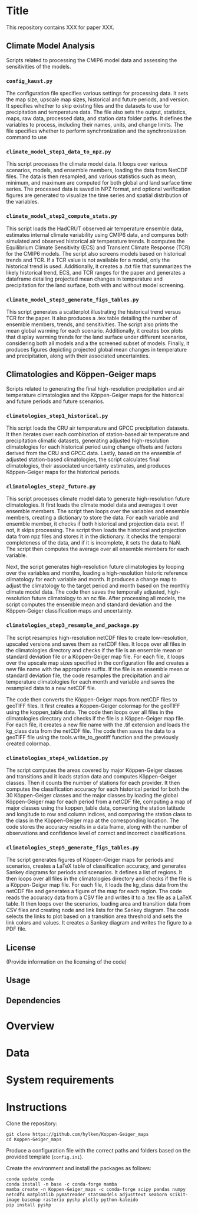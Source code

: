 
# Title

This repository contains XXX for paper XXX.

## Climate Model Analysis

Scripts related to processing the CMIP6 model data and assessing the sensitivities of the models.

### `config_kaust.py`

The configuration file specifies various settings for processing data. It sets the map size, upscale map sizes, historical and future periods, and version. It specifies whether to skip existing files and the datasets to use for precipitation and temperature data. The file also sets the output, statistics, maps, raw data, processed data, and station data folder paths. It defines the variables to process, including their names, units, and change limits. The file specifies whether to perform synchronization and the synchronization command to use

### `climate_model_step1_data_to_npz.py`

This script processes the climate model data. It loops over various scenarios, models, and ensemble members, loading the data from NetCDF files. The data is then resampled, and various statistics such as mean, minimum, and maximum are computed for both global and land surface time series. The processed data is saved in NPZ format, and optional verification figures are generated to visualize the time series and spatial distribution of the variables.

### `climate_model_step2_compute_stats.py`

This script loads the HadCRUT observed air temperature ensemble data, estimates internal climate variability using CMIP6 data, and compares both simulated and observed historical air temperature trends. It computes the Equilibrium Climate Sensitivity (ECS) and Transient Climate Response (TCR) for the CMIP6 models. The script also screens models based on historical trends and TCR. If a TCR value is not available for a model, only the historical trend is used. Additionally, it creates a .txt file that summarizes the likely historical trend, ECS, and TCR ranges for the paper and generates a dataframe detailing projected mean changes in temperature and precipitation for the land surface, both with and without model screening.

### `climate_model_step3_generate_figs_tables.py`

This script generates a scatterplot illustrating the historical trend versus TCR for the paper. It also produces a .tex table detailing the number of ensemble members, trends, and sensitivities. The script also prints the mean global warming for each scenario. Additionally, it creates box plots that display warming trends for the land surface under different scenarios, considering both all models and a the screened subset of models. Finally, it produces figures depicting projected global mean changes in temperature and precipitation, along with their associated uncertainties.

## Climatologies and Köppen-Geiger maps

Scripts related to generating the final high-resolution precipitation and air temperature climatologies and the Köppen-Geiger maps for the historical and future periods and future scenarios.

### `climatologies_step1_historical.py`

This script loads the CRU air temperature and GPCC precipitation datasets. It then iterates over each combination of station-based air temperature and precipitation climatic datasets, generating adjusted high-resolution climatologies for each historical period using change offsets and factors derived from the CRU and GPCC data. Lastly, based on the ensemble of adjusted station-based climatologies, the script calculates final climatologies, their associated uncertainty estimates, and produces Köppen-Geiger maps for the historical periods.

### `climatologies_step2_future.py`
This script processes climate model data to generate high-resolution future climatologies. It first loads the climate model data and averages it over ensemble members. The script then loops over the variables and ensemble members, creating a dictionary to store the data. For each variable and ensemble member, it checks if both historical and projection data exist. If not, it skips processing. The script then loads the historical and projection data from npz files and stores it in the dictionary. It checks the temporal completeness of the data, and if it is incomplete, it sets the data to NaN. The script then computes the average over all ensemble members for each variable.

Next, the script generates high-resolution future climatologies by looping over the variables and months, loading a high-resolution historic reference climatology for each variable and month. It produces a change map to adjust the climatology to the target period and month based on the monthly climate model data. The code then saves the temporally adjusted, high-resolution future climatology to an nc file. After processing all models, the script computes the ensemble mean and standard deviation and the Köppen-Geiger classification maps and uncertainty.

### `climatologies_step3_resample_and_package.py`

The script resamples high-resolution netCDF files to create low-resolution, upscaled versions and saves them as netCDF files. It loops over all files in the climatologies directory and checks if the file is an ensemble mean or standard deviation file or a Köppen-Geiger map file. For each file, it loops over the upscale map sizes specified in the configuration file and creates a new file name with the appropriate suffix. If the file is an ensemble mean or standard deviation file, the code resamples the precipitation and air temperature climatologies for each month and variable and saves the resampled data to a new netCDF file.

The code then converts the Köppen-Geiger maps from netCDF files to geoTIFF files. It first creates a Köppen-Geiger colormap for the geoTIFF using the koppen_table data. The code then loops over all files in the climatologies directory and checks if the file is a Köppen-Geiger map file. For each file, it creates a new file name with the .tif extension and loads the kg_class data from the netCDF file. The code then saves the data to a geoTIFF file using the tools.write_to_geotiff function and the previously created colormap.

### `climatologies_step4_validation.py`

The script computes the areas covered by major Köppen-Geiger classes and transitions and it loads station data and computes Köppen-Geiger classes. Then it counts the number of stations for each provider. It then computes the classification accuracy for each historical period for both the 30 Köppen-Geiger classes and the major classes by loading the global Köppen-Geiger map for each period from a netCDF file, computing a map of major classes using the koppen_table data, converting the station latitude and longitude to row and column indices, and comparing the station class to the class in the Köppen-Geiger map at the corresponding location. The code stores the accuracy results in a data frame, along with the number of observations and confidence level of correct and incorrect classifications.

### `climatologies_step5_generate_figs_tables.py`

The script generates figures of Köppen-Geiger maps for periods and scenarios, creates a LaTeX table of classification accuracy, and generates Sankey diagrams for periods and scenarios. It defines a list of regions. It then loops over all files in the climatologies directory and checks if the file is a Köppen-Geiger map file. For each file, it loads the kg_class data from the netCDF file and generates a figure of the map for each region. The code reads the accuracy data from a CSV file and writes it to a .tex file as a LaTeX table. It then loops over the scenarios, loading area and transition data from CSV files and creating node and link lists for the Sankey diagram. The code selects the links to plot based on a transition area threshold and sets the link colors and values. It creates a Sankey diagram and writes the figure to a PDF file.

## License

(Provide information on the licensing of the code)

## Usage

## Dependencies

# Overview

# Data

# System requirements


# Instructions

Clone the repository:
```
git clone https://github.com/hylken/Koppen-Geiger_maps
cd Koppen-Geiger_maps
```
Produce a configuration file with the correct paths and folders based on the provided template (`config.ini`).

Create the environment and install the packages as follows:
```
conda update conda
conda install -n base -c conda-forge mamba
mamba create -n Koppen-Geiger_maps -c conda-forge scipy pandas numpy netcdf4 matplotlib pymatreader statsmodels adjusttext seaborn scikit-image basemap rasterio pyshp plotly python-kaleido
pip install pyshp
```
